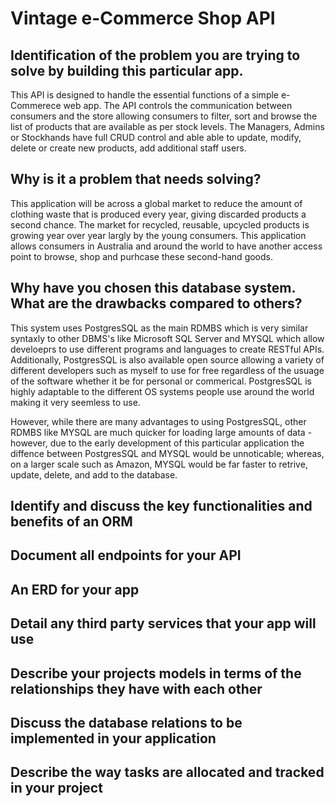 # Vintage e-Commerce Shop API

## Identification of the problem you are trying to solve by building this particular app.

This API is designed to handle the essential functions of a simple e-Commerece web app. The API controls the communication between consumers and the store allowing consumers to filter, sort and browse the list of products that are available as per stock levels. The Managers, Admins or Stockhands have full CRUD control and able able to update, modify, delete or create new products, add additional staff users.

## Why is it a problem that needs solving?

This application will be across a global market to reduce the amount of clothing waste that is produced every year, giving discarded products a second chance. The market for recycled, reusable, upcycled products is growing year over year largly by the young consumers. This application allows consumers in Australia and around the world to have another access point to browse, shop and purhcase these second-hand goods.

## Why have you chosen this database system. What are the drawbacks compared to others?

This system uses PostgresSQL as the main RDMBS which is very similar syntaxly to other DBMS's like Microsoft SQL Server and MYSQL which allow develoeprs to use different programs and languages to create RESTful APIs.
Additionally, PostgresSQL is also available open source allowing a variety of different developers such as myself to use for free regardless of the usuage of the software whether it be for personal or commerical. PostgresSQL is highly adaptable to the different OS systems people use around the world making it very seemless to use. 

However, while there are many advantages to using PostgresSQL, other RDMBS like MYSQL are much quicker for loading large amounts of data - however, due to the early development of this particular application the diffence between PostgresSQL and MYSQL would be unnoticable; whereas, on a larger scale such as Amazon, MYSQL would be far faster to retrive, update, delete, and add to the database. 

## Identify and discuss the key functionalities and benefits of an ORM

## Document all endpoints for your API

## An ERD for your app

## Detail any third party services that your app will use

## Describe your projects models in terms of the relationships they have with each other

## Discuss the database relations to be implemented in your application

## Describe the way tasks are allocated and tracked in your project

